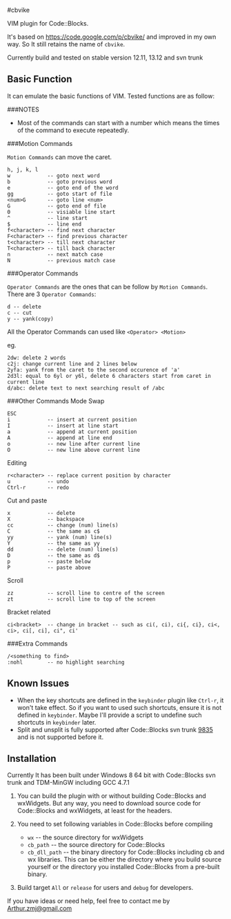 #cbvike

VIM plugin for Code::Blocks.

It's based on <https://code.google.com/p/cbvike/> and improved in my own way. So It still retains the name of `cbvike`.

Currently build and tested on stable version 12.11, 13.12 and svn trunk

## Basic Function
It can emulate the basic functions of VIM. Tested functions are as follow:

###NOTES
- Most of the commands can start with a number which means the times of the command to execute repeatedly.

###Motion Commands

`Motion Commands` can move the caret.

    h, j, k, l
    w            -- goto next word
    b            -- goto previous word
    e            -- goto end of the word
    gg           -- goto start of file
    <num>G       -- goto line <num>
    G            -- goto end of file
    0            -- visiable line start
    ^            -- line start
    $            -- line end
    f<character> -- find next character
    F<character> -- find previous character
    t<character> -- till next character
    T<character> -- till back character
    n            -- next match case
    N            -- previous match case

###Operator Commands

`Operator Commands` are the ones that can be follow by `Motion Commands`. There are 3 `Operator Commands`:

    d -- delete
    c -- cut
    y -- yank(copy)

All the Operator Commands can used like `<Operator> <Motion>`

eg.

    2dw: delete 2 words
    c2j: change current line and 2 lines below
    2yfa: yank from the caret to the second occurence of 'a'
    2d3l: equal to 6yl or y6l, delete 6 characters start from caret in current line
    d/abc: delete text to next searching result of /abc

###Other Commands
Mode Swap

    ESC
    i            -- insert at current position
    I            -- insert at line start
    a            -- append at current position
    A            -- append at line end
    o            -- new line after current line
    O            -- new line above current line

Editing
    
    r<character> -- replace current position by character
    u            -- undo
    Ctrl-r       -- redo
    
Cut and paste

    x            -- delete
    X            -- backspace
    cc           -- change (num) line(s)
    C            -- the same as c$
    yy           -- yank (num) line(s)
    Y            -- the same as yy
    dd           -- delete (num) line(s)
    D            -- the same as d$
    p            -- paste below
    P            -- paste above

Scroll
    
    zz           -- scroll line to centre of the screen
    zt           -- scroll line to top of the screen

Bracket related

    ci<bracket>  -- change in bracket -- such as ci(, ci), ci{, ci}, ci<, ci>, ci[, ci], ci", ci'

###Extra Commands
    
    /<something to find>
    :nohl        -- no highlight searching


## Known Issues

* When the key shortcuts are defined in the `keybinder` plugin like `Ctrl-r`, it won't take effect. So if you want to used such shortcuts, ensure it is not defined in `keybinder`. Maybe I'll provide a script to undefine such shortcuts in `keybinder` later. 
* Split and unsplit is fully supported after Code::Blocks svn trunk [9835](http://sourceforge.net/p/codeblocks/code/9835/) and is not supported before it.

## Installation

Currently It has been built under Windows 8 64 bit with Code::Blocks svn trunk and TDM-MinGW including GCC 4.7.1 

1. You can build the plugin with or without building Code::Blocks and wxWidgets. But any way, you need to download source code for Code::Blocks and wxWidgets, at least for the headers.

2. You need to set following variables in Code::Blocks before compiling
    - `wx` -- the source directory for wxWidgets
    - `cb_path`     -- the source directory for Code::Blocks
    - `cb_dll_path` -- the binary directory for Code::Blocks including cb and wx libraries. This can be either the directory where you build source yourself or the directory you installed Code::Blocks from a pre-built binary.

3. Build target `All` or `release` for users and `debug` for developers.

If you have ideas or need help, feel free to contact me by <Arthur.zmj@gmail.com>



